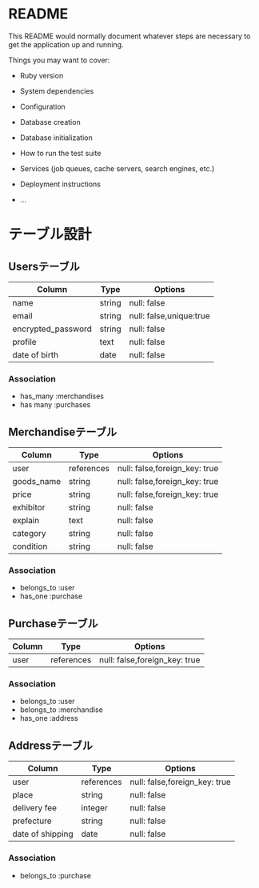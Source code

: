 # README

This README would normally document whatever steps are necessary to get the
application up and running.

Things you may want to cover:

* Ruby version

* System dependencies

* Configuration

* Database creation

* Database initialization

* How to run the test suite

* Services (job queues, cache servers, search engines, etc.)

* Deployment instructions

* ...


# テーブル設計


## Usersテーブル
|      Column        |   Type   |   Options   |
|--------------------|----------|-------------|
|      name          |  string  | null: false |
|      email         |  string  | null: false,unique:true |
| encrypted_password |  string  | null: false |
|      profile       |   text   | null: false |
|   date of birth    |   date   | null: false |

### Association
- has_many :merchandises
- has many :purchases


## Merchandiseテーブル
|      Column        |   Type   |   Options   |
|--------------------|----------|-------------|
|      user          |references| null: false,foreign_key: true |
|     goods_name     |  string  | null: false,foreign_key: true |
|       price        |  string  | null: false,foreign_key: true |
|     exhibitor      |  string  | null: false |
|      explain       |   text   | null: false |
|      category      |  string  | null: false |
|      condition     |  string  | null: false |

### Association
- belongs_to :user
- has_one :purchase


## Purchaseテーブル
|      Column        |   Type   |   Options   |
|--------------------|----------|-------------|
|      user          |references| null: false,foreign_key: true |

### Association
- belongs_to :user
- belongs_to :merchandise
- has_one :address

## Addressテーブル
|      Column        |   Type   |   Options   |
|--------------------|----------|-------------|
|       user         |references| null: false,foreign_key: true |
|       place        |  string  | null: false |
|    delivery fee    |  integer | null: false |
|     prefecture     |  string  | null: false |
|  date of shipping  |   date   | null: false |

### Association
- belongs_to :purchase
